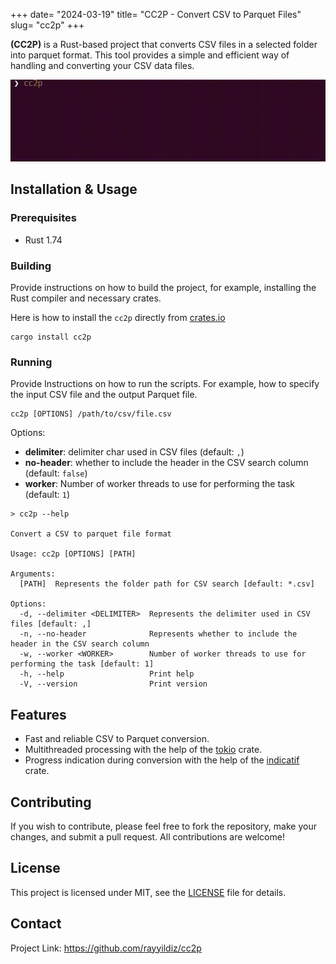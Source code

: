 +++
date= "2024-03-19"
title= "CC2P - Convert CSV to Parquet Files"
slug= "cc2p"
+++

**(CC2P)** is a Rust-based project that converts CSV files in a selected folder into parquet format. This tool provides a simple and efficient way of handling and converting your CSV data files.

![](/gif/cc2p.gif)

## Installation & Usage

### Prerequisites

- Rust 1.74

### Building

Provide instructions on how to build the project, for example, installing the Rust compiler and necessary crates.

Here is how to install the `cc2p` directly from [crates.io](https://crates.io/crates/cc2p)

```shell
cargo install cc2p
```

### Running

Provide Instructions on how to run the scripts. For example, how to specify the input CSV file and the output Parquet file.

```shell
cc2p [OPTIONS] /path/to/csv/file.csv
```

Options:

- **delimiter**: delimiter char used in CSV files (default: `,`)
- **no-header**: whether to include the header in the CSV search column (default: `false`)
- **worker**: Number of worker threads to use for performing the task (default: `1`)

```shell
> cc2p --help

Convert a CSV to parquet file format

Usage: cc2p [OPTIONS] [PATH]

Arguments:
  [PATH]  Represents the folder path for CSV search [default: *.csv]

Options:
  -d, --delimiter <DELIMITER>  Represents the delimiter used in CSV files [default: ,]
  -n, --no-header              Represents whether to include the header in the CSV search column
  -w, --worker <WORKER>        Number of worker threads to use for performing the task [default: 1]
  -h, --help                   Print help
  -V, --version                Print version
```

## Features

- Fast and reliable CSV to Parquet conversion.
- Multithreaded processing with the help of the [tokio](https://tokio.rs/) crate.
- Progress indication during conversion with the help of the [indicatif](https://docs.rs/indicatif) crate.

## Contributing

If you wish to contribute, please feel free to fork the repository, make your changes, and submit a pull request. All contributions are welcome!

## License

This project is licensed under MIT, see the [LICENSE](LICENSE) file for details.

## Contact

Project Link: https://github.com/rayyildiz/cc2p